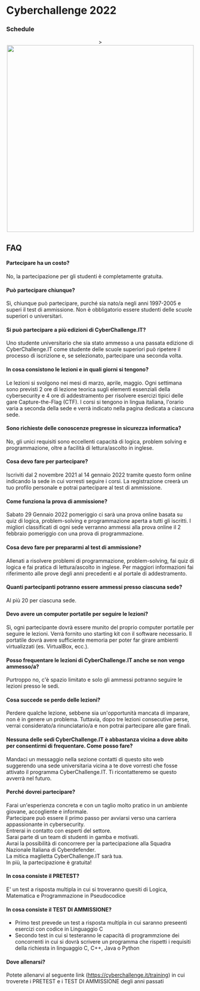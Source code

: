 # Cyberchallenge 2022

### Schedule
<p align="center"> >
  <img height="500" src="https://cyberchallenge.it/assets/press-kit/CCIT_2022_Stories_D.jpg">
</p>

## FAQ

#### Partecipare ha un costo?
No, la partecipazione per gli studenti è completamente gratuita.

#### Può partecipare chiunque?
Sì, chiunque può partecipare, purché sia nato/a negli anni 1997-2005 e superi il test di ammissione. Non è obbligatorio essere studenti delle scuole superiori o universitari.

#### Si può partecipare a più edizioni di CyberChallenge.IT?
Uno studente universitario che sia stato ammesso a una passata edizione di CyberChallenge.IT come studente delle scuole superiori può ripetere il processo di iscrizione e, se selezionato, partecipare una seconda volta.

#### In cosa consistono le lezioni e in quali giorni si tengono?
Le lezioni si svolgono nei mesi di marzo, aprile, maggio. Ogni settimana sono previsti 2 ore di lezione teorica sugli elementi essenziali della cybersecurity e 4 ore di addestramento per risolvere esercizi tipici delle gare Capture-the-Flag (CTF). I corsi si tengono in lingua italiana, l'orario varia a seconda della sede e verrà indicato nella pagina dedicata a ciascuna sede.

#### Sono richieste delle conoscenze pregresse in sicurezza informatica?
No, gli unici requisiti sono eccellenti capacità di logica, problem solving e programmazione, oltre a facilità di lettura/ascolto in inglese.

#### Cosa devo fare per partecipare?
Iscriviti dal 2 novembre 2021 al 14 gennaio 2022 tramite questo form online indicando la sede in cui vorresti seguire i corsi. La registrazione creerà un tuo profilo personale e potrai partecipare al test di ammissione.

#### Come funziona la prova di ammissione?
Sabato 29 Gennaio 2022 pomeriggio ci sarà una prova online basata su quiz di logica, problem-solving e programmazione aperta a tutti gli iscritti. I migliori classificati di ogni sede verranno ammessi alla prova online il 2 febbraio pomeriggio con una prova di programmazione.

#### Cosa devo fare per prepararmi al test di ammissione?
Allenati a risolvere problemi di programmazione, problem-solving, fai quiz di logica e fai pratica di lettura/ascolto in inglese. Per maggiori informazioni fai riferimento alle prove degli anni precedenti e al portale di addestramento.

#### Quanti partecipanti potranno essere ammessi presso ciascuna sede?
Al più 20 per ciascuna sede.

#### Devo avere un computer portatile per seguire le lezioni?
Sì, ogni partecipante dovrà essere munito del proprio computer portatile per seguire le lezioni. Verrà fornito uno starting kit con il software necessario. Il portatile dovrà avere sufficiente memoria per poter far girare ambienti virtualizzati (es. VirtualBox, ecc.).

#### Posso frequentare le lezioni di CyberChallenge.IT anche se non vengo ammesso/a?
Purtroppo no, c'è spazio limitato e solo gli ammessi potranno seguire le lezioni presso le sedi.

#### Cosa succede se perdo delle lezioni?
Perdere qualche lezione, sebbene sia un'opportunità mancata di imparare, non è in genere un problema. Tuttavia, dopo tre lezioni consecutive perse, verrai considerato/a rinunciatario/a e non potrai partecipare alle gare finali.

#### Nessuna delle sedi CyberChallenge.IT è abbastanza vicina a dove abito per consentirmi di frequentare. Come posso fare?
Mandaci un messaggio nella sezione contatti di questo sito web suggerendo una sede universitaria vicina a te dove vorresti che fosse attivato il programma CyberChallenge.IT. Ti ricontatteremo se questo avverrà nel futuro.

#### Perché dovrei partecipare?
Farai un'esperienza concreta e con un taglio molto pratico in un ambiente giovane, accogliente e informale. <br>
Partecipare può essere il primo passo per avviarsi verso una carriera appassionante in cybersecurity. <br>
Entrerai in contatto con esperti del settore. <br>
Sarai parte di un team di studenti in gamba e motivati. <br>
Avrai la possibilità di concorrere per la partecipazione alla Squadra Nazionale Italiana di Cyberdefender. <br>
La mitica maglietta CyberChallenge.IT sarà tua. <br>
In più, la partecipazione è gratuita!

#### In cosa consiste il PRETEST?
E' un test a risposta multipla in cui si troveranno quesiti di Logica, Matematica e Programmazione in Pseudocodice

#### In cosa consiste il TEST DI AMMISSIONE?
- Primo test prevede un test a risposta multipla in cui saranno preseenti esercizi con codice in Linguaggio C 
- Secondo test in cui si testeranno le capacità di programmzione dei concorrenti in cui si dovrà scrivere un programma che rispetti i requisiti della richiesta in linguaggio C, C++, Java o Python

#### Dove allenarsi?
Potete allenarvi al seguente link (https://cyberchallenge.it/training) in cui troverete i PRETEST e i TEST DI AMMISSIONE degli anni passati
